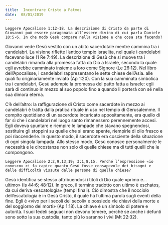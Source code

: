 ```yaml
---
title:  Incontrare Cristo a Patmos
date:  08/01/2019
---
```


`Leggere Apocalisse 1:12-18. La descrizione di Cristo da parte di Giovanni può essere paragonata all’essere divino di cui parla Daniele 10:5-6. In che modo Gesù compare nella visione e che cosa sta facendo?`

Giovanni vede Gesù vestito con un abito sacerdotale mentre cammina tra i candelabri. La visione riflette l’antico tempio israelita, nel quale i candelabri facevano luce (1 Re 7:49). La descrizione di Gesù che si muove tra i candelabri rimanda alla promessa fatta da Dio a Israele, secondo la quale egli avrebbe camminato insieme a loro come Signore (Le 26:12). Nel libro dell’Apocalisse, i candelabri rappresentano le sette chiese dell’Asia. alle quali fu originariamente inviato (Ap 1:20). Con la sua camminata simbolica tra i candelabri, Gesù adempie la promessa del patto fatta a Israele: egli sarà di continuo in mezzo al suo popolo fino a quando li porterà con sé nella sua dimora eterna.

C’è dell’altro: la raffigurazione di Cristo come sacerdote in mezzo ai candelabri è tratta dalla pratica rituale in uso nel tempio di Gerusalemme. Il compito quotidiano di un sacerdote incaricato appositamente, era quello di far sì che i candelabri nel luogo santo rimanessero perennemente accesi. Egli doveva spuntare e riempire le lampade che stavano spegnendosi, sostituire gli stoppini su quelle che si erano spente, riempirle di olio fresco e poi riaccenderle. In questo modo, il sacerdote era cosciente della situazione di ogni singola lampada. Allo stesso modo, Gesù conosce personalmente le necessità e le circostanze non solo di quelle chiese ma di tutti quelli che le compongono.

`Leggere Apocalisse 2:2,9,13,19; 3:1,8,15. Perché l’espressione «io conosco» ci fa capire quanto Gesù fosse consapevole dei bisogni e delle difficoltà vissute dalle persone di quelle chiese?`

Gesù identifica se stesso attribuendosi i titoli di Dio quale «primo e… ultimo» (Is 44:6; 48:12). In greco, il termine tradotto con ultimo è eschatos, da cui deriva «escatologia» (tempi finali). Ciò dimostra che il nocciolo dell’escatologia è in Gesù Cristo, il quale ha l’ultima parola sugli eventi della fine. Egli è «vivo per i secoli dei secoli» e possiede «le chiavi della morte e del soggiorno dei morti» (Ap 1:18). La chiave è un simbolo di potere e autorità. I suoi fedeli seguaci non devono temere, perché se anche i defunti sono sotto la sua custodia, tanto più lo saranno i vivi (Mt 22:32).